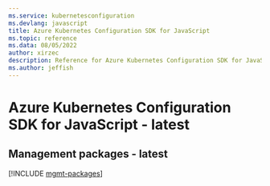 ```yaml
---
ms.service: kubernetesconfiguration
ms.devlang: javascript
title: Azure Kubernetes Configuration SDK for JavaScript
ms.topic: reference
ms.data: 08/05/2022
author: xirzec
description: Reference for Azure Kubernetes Configuration SDK for JavaScript
ms.author: jeffish
---
```

# Azure Kubernetes Configuration SDK for JavaScript - latest

## Management packages - latest
[!INCLUDE [mgmt-packages](kubernetes-configuration-mgmt-index.md)]